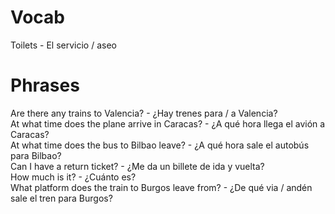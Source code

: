 # Vocab
Toilets - El servicio / aseo

# Phrases
Are there any trains to Valencia? - ¿Hay trenes para / a Valencia?  
At what time does the plane arrive in Caracas? - ¿A qué hora llega el avión a Caracas?  
At what time does the bus to Bilbao leave? - ¿A qué hora sale el autobús para Bilbao?  
Can I have a return ticket? - ¿Me da un billete de ida y vuelta?  
How much is it? - ¿Cuánto es?  
What platform does the train to Burgos leave from? - ¿De qué via / andén sale el tren para Burgos?  